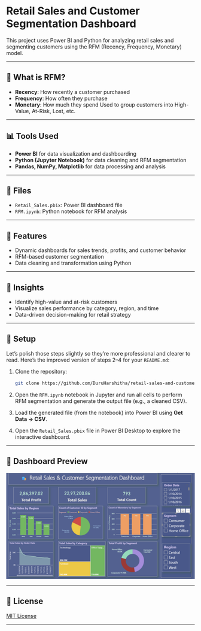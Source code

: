 # Retail Sales and Customer Segmentation Dashboard

This project uses Power BI and Python for analyzing retail sales and segmenting customers using the RFM (Recency, Frequency, Monetary) model.

---
## 📌 What is RFM?
- **Recency**: How recently a customer purchased
- **Frequency**: How often they purchase
- **Monetary**: How much they spend
Used to group customers into High-Value, At-Risk, Lost, etc.
---

## 📊 Tools Used
- **Power BI** for data visualization and dashboarding
- **Python (Jupyter Notebook)** for data cleaning and RFM segmentation
- **Pandas, NumPy, Matplotlib** for data processing and analysis
---
## 📁 Files
- `Retail_Sales.pbix`: Power BI dashboard file
- `RFM.ipynb`: Python notebook for RFM analysis
---
## 🚀 Features
- Dynamic dashboards for sales trends, profits, and customer behavior
- RFM-based customer segmentation
- Data cleaning and transformation using Python
---
## 🧠 Insights
- Identify high-value and at-risk customers
- Visualize sales performance by category, region, and time
- Data-driven decision-making for retail strategy
---
## 🔧 Setup
Let’s polish those steps slightly so they’re more professional and clearer to read. Here’s the improved version of steps 2–4 for your `README.md`:

1. Clone the repository:
   ```bash
   git clone https://github.com/DuruHarshitha/retail-sales-and-customer-segmentation-dashboard.git
   ```

2. Open the `RFM.ipynb` notebook in Jupyter and run all cells to perform RFM segmentation and generate the output file (e.g., a cleaned CSV).
3. Load the generated file (from the notebook) into Power BI using **Get Data → CSV**.
4. Open the `Retail_Sales.pbix` file in Power BI Desktop to explore the interactive dashboard.
---
## 📸 Dashboard Preview

<p align="center">
  <img src="dashboard.png" width="700"/>
</p>

---
## 📄 License
[MIT License](LICENSE)

---
